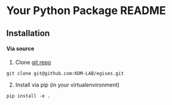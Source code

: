 # Your Python Package README

## Installation

#### Via source
1. Clone [git repo](https://github.com/KDM-LAB/egises)

```
git clone git@github.com:KDM-LAB/egises.git
```

2. Install via pip (in your virtualenvironment)
```
pip install -e .
```
